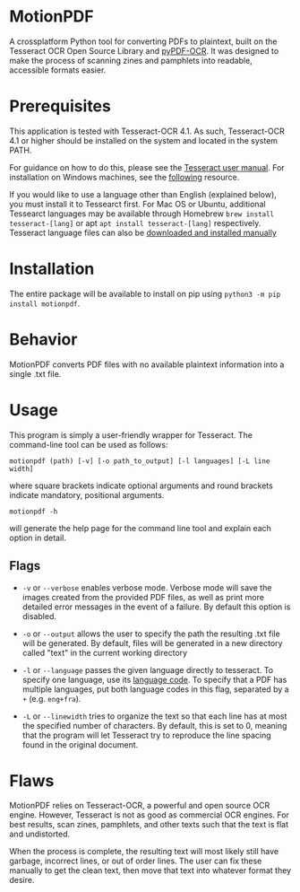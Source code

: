 # MotionPDF
A crossplatform Python tool for converting PDFs to plaintext, built on the Tesseract OCR Open Source Library and 
[pyPDF-OCR](https://github.com/Ahmad-Bamba/pyPDF-OCR). It was designed to make the process of scanning zines and 
pamphlets into readable, accessible formats easier.

# Prerequisites

This application is tested with Tesseract-OCR 4.1. As such, Tesseract-OCR 4.1 or higher should be installed on the 
system and located in the system PATH.

For guidance on how to do this, please see the [Tesseract user manual](https://github.com/tesseract-ocr/tessdoc#readme).
 For installation on Windows machines, see the 
 [following](https://medium.com/quantrium-tech/installing-and-using-tesseract-4-on-windows-10-4f7930313f82) resource.

If you would like to use a language other than English (explained below), you must install it to Tessearct first. 
For Mac OS or Ubuntu, additional Tessearct languages may be available through Homebrew `brew install tesseract-[lang]` 
or apt `apt install tesseract-[lang]` respectively. Tesseract language files can also be 
[downloaded and installed manually](https://github.com/tesseract-ocr/tessdata)

# Installation

The entire package will be available to install on pip using `python3 -m pip install motionpdf`.

# Behavior

MotionPDF converts PDF files with no available plaintext information into a single .txt file.

# Usage

This program is simply a user-friendly wrapper for Tesseract. The command-line tool can be used as follows:

`motionpdf (path) [-v] [-o path_to_output] [-l languages] [-L line width]`

where square brackets indicate optional arguments and round brackets indicate mandatory, positional arguments.

`motionpdf -h`

will generate the help page for the command line tool and explain each option in detail.

## Flags

- `-v` or `--verbose` enables verbose mode. Verbose mode will save the images created from the provided PDF files, as well
as print more detailed error messages in the event of a failure. By default this option is disabled.

- `-o` or `--output` allows the user to specify the path the resulting .txt file will be generated. By default, files 
will be generated in a new directory called "text" in the current working directory

- `-l` or `--language` passes the given language directly to tesseract. To specify one language, use its 
[language code](https://tesseract-ocr.github.io/tessdoc/Data-Files-in-different-versions.html). To specify that a PDF 
has multiple languages, put both language codes in this flag, separated by a `+` (e.g. `eng+fra`).

- `-L` or `--linewidth` tries to organize the text so that each line has at most the specified number of characters. 
By default, this is set to 0, meaning that the program will let Tesseract try to reproduce the line spacing found in 
the original document.

# Flaws

MotionPDF relies on Tesseract-OCR, a powerful and open source OCR engine. However, Tesseract is not as good as 
commercial OCR engines. For best results, scan zines, pamphlets, and other texts such that the text is flat and 
undistorted.

When the process is complete, the resulting text will most likely still have garbage, incorrect lines, or out of order 
lines. The user can fix these manually to get the clean text, then move that text into whatever format they desire.